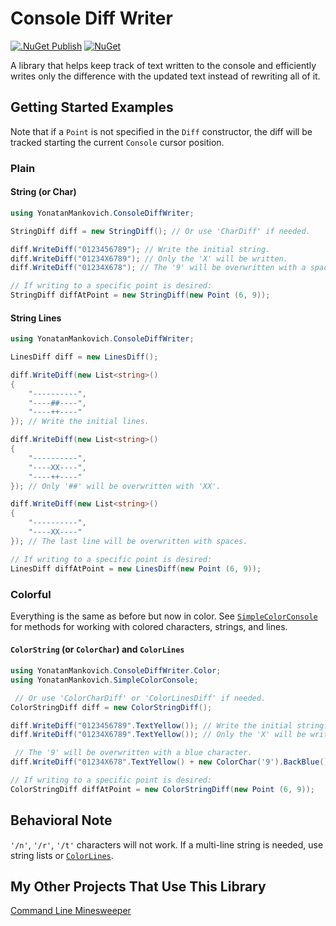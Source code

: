# Console Diff Writer

[![.NuGet Publish](https://github.com/yonimn2000/console-diff-writer/actions/workflows/nuget-publish.yml/badge.svg)](https://github.com/yonimn2000/console-diff-writer/actions/workflows/nuget-publish.yml)
[![NuGet](https://img.shields.io/nuget/v/YonatanMankovich.ConsoleDiffWriter.svg)](https://www.nuget.org/packages/YonatanMankovich.ConsoleDiffWriter)

A library that helps keep track of text written to the console and efficiently writes only the difference with the updated text instead of rewriting all of it.

## Getting Started Examples

Note that if a `Point` is not specified in the `Diff` constructor, the diff will be tracked starting the current `Console` cursor position.

### Plain

#### String (or Char)

```cs
using YonatanMankovich.ConsoleDiffWriter;

StringDiff diff = new StringDiff(); // Or use 'CharDiff' if needed.

diff.WriteDiff("0123456789"); // Write the initial string.
diff.WriteDiff("01234X6789"); // Only the 'X' will be written.
diff.WriteDiff("01234X678"); // The '9' will be overwritten with a space char.

// If writing to a specific point is desired:
StringDiff diffAtPoint = new StringDiff(new Point (6, 9));
```

#### String Lines

```cs
using YonatanMankovich.ConsoleDiffWriter;

LinesDiff diff = new LinesDiff();

diff.WriteDiff(new List<string>()
{
    "----------",
    "----##----",
    "----++----"
}); // Write the initial lines.

diff.WriteDiff(new List<string>()
{
    "----------",
    "----XX----",
    "----++----"
}); // Only '##' will be overwritten with 'XX'.

diff.WriteDiff(new List<string>()
{
    "----------",
    "----XX----"
}); // The last line will be overwritten with spaces.

// If writing to a specific point is desired:
LinesDiff diffAtPoint = new LinesDiff(new Point (6, 9));
```

### Colorful

Everything is the same as before but now in color. See [`SimpleColorConsole`](https://github.com/yonimn2000/simple-color-console) for methods for working with colored characters, strings, and lines.

#### `ColorString` (or `ColorChar`) and `ColorLines`

```cs
using YonatanMankovich.ConsoleDiffWriter.Color;
using YonatanMankovich.SimpleColorConsole;

 // Or use 'ColorCharDiff' or 'ColorLinesDiff' if needed.
ColorStringDiff diff = new ColorStringDiff();

diff.WriteDiff("0123456789".TextYellow()); // Write the initial string.
diff.WriteDiff("01234X6789".TextYellow()); // Only the 'X' will be written.

 // The '9' will be overwritten with a blue character.
diff.WriteDiff("01234X678".TextYellow() + new ColorChar('9').BackBlue());

// If writing to a specific point is desired:
ColorStringDiff diffAtPoint = new ColorStringDiff(new Point (6, 9));
```

## Behavioral Note

`'/n'`, `'/r'`, `'/t'` characters will not work. If a multi-line string is needed, use string lists or [`ColorLines`](https://github.com/yonimn2000/simple-color-console/#colorlines-for-multi-line-colorstrings).

## My Other Projects That Use This Library

[Command Line Minesweeper](https://github.com/yonimn2000/command-line-minesweeper)
